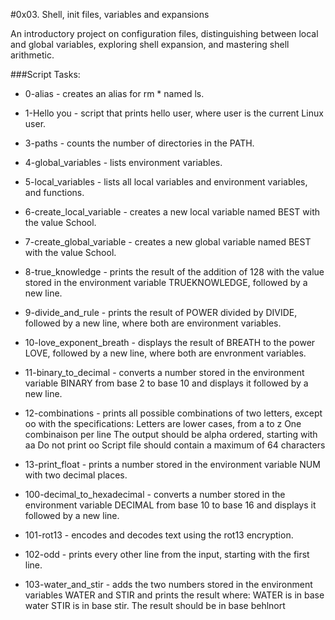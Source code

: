 #0x03. Shell, init files, variables and expansions

An introductory project on configuration files, distinguishing between local and global variables, exploring shell expansion, and mastering shell arithmetic.

###Script Tasks:

* 0-alias - creates an alias for rm * named ls.

* 1-Hello you - script that prints hello user, where user is the current Linux user.

* 3-paths - counts the number of directories in the PATH.

* 4-global_variables - lists environment variables.

* 5-local_variables - lists all local variables and environment variables, and functions.

* 6-create_local_variable - creates a new local variable named BEST with the value School.

* 7-create_global_variable - creates a new global variable named BEST with the value School.

* 8-true_knowledge - prints the result of the addition of 128 with the value stored in the environment variable TRUEKNOWLEDGE, followed by a new line.

* 9-divide_and_rule - prints the result of POWER divided by DIVIDE, followed by a new line, where both are environment variables.

* 10-love_exponent_breath - displays the result of BREATH to the power LOVE, followed by a new line, where both are envronment variables.

* 11-binary_to_decimal - converts a number stored in the environment variable BINARY from base 2 to base 10 and displays it followed by a new line.

* 12-combinations - prints all possible combinations of two letters, except oo with the specifications: Letters are lower cases, from a to z One combinaison per line The output should be alpha ordered, starting with aa Do not print oo Script file should contain a maximum of 64 characters

* 13-print_float - prints a number stored in the environment variable NUM with two decimal places.

* 100-decimal_to_hexadecimal - converts a number stored in the environment variable DECIMAL from base 10 to base 16 and displays it followed by a new line.

* 101-rot13 - encodes and decodes text using the rot13 encryption.

* 102-odd - prints every other line from the input, starting with the first line.

* 103-water_and_stir - adds the two numbers stored in the environment variables WATER and STIR and prints the result where: WATER is in base water STIR is in base stir. The result should be in base behlnort
